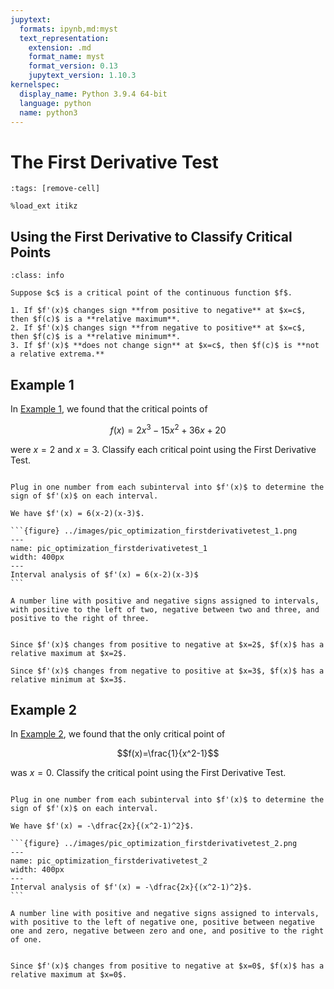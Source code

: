 ```yaml
---
jupytext:
  formats: ipynb,md:myst
  text_representation:
    extension: .md
    format_name: myst
    format_version: 0.13
    jupytext_version: 1.10.3
kernelspec:
  display_name: Python 3.9.4 64-bit
  language: python
  name: python3
---
```

# The First Derivative Test

```{code-cell}
:tags: [remove-cell]

%load_ext itikz
```

## Using the First Derivative to Classify Critical Points


```{admonition} The First Derivative Test
:class: info

Suppose $c$ is a critical point of the continuous function $f$.

1. If $f'(x)$ changes sign **from positive to negative** at $x=c$, then $f(c)$ is a **relative maximum**.
2. If $f'(x)$ changes sign **from negative to positive** at $x=c$, then $f(c)$ is a **relative minimum**. 
3. If $f'(x)$ **does not change sign** at $x=c$, then $f(c)$ is **not a relative extrema.** 
```

## Example 1

In [Example 1](optimization_critical_points_example_1), we found that the critical points of 

$$f(x)=2x^3-15x^2+36x+20$$ 

were $x=2$ and $x=3$. Classify each critical point using the First Derivative Test. 

````{dropdown} **Step 1:** Break up the domain of $f'(x)$ at each critical point.

Plug in one number from each subinterval into $f'(x)$ to determine the sign of $f'(x)$ on each interval.

We have $f'(x) = 6(x-2)(x-3)$.

```{figure} ../images/pic_optimization_firstderivativetest_1.png
---
name: pic_optimization_firstderivativetest_1
width: 400px
---
Interval analysis of $f'(x) = 6(x-2)(x-3)$
```
````
```{dropdown} **Long Text Description**
A number line with positive and negative signs assigned to intervals, with positive to the left of two, negative between two and three, and positive to the right of three.
```

```{dropdown} **Step 2:** Classify each critical point.

Since $f'(x)$ changes from positive to negative at $x=2$, $f(x)$ has a relative maximum at $x=2$.

Since $f'(x)$ changes from negative to positive at $x=3$, $f(x)$ has a relative minimum at $x=3$.
```


## Example 2

In [Example 2](optimization_critical_points_example_2), we found that the only critical point of 

$$f(x)=\frac{1}{x^2-1}$$ 

was $x=0$. Classify the critical point using the First Derivative Test. 

````{dropdown} **Step 1:** Break up the domain of $f'(x)$ at each critical point.

Plug in one number from each subinterval into $f'(x)$ to determine the sign of $f'(x)$ on each interval.

We have $f'(x) = -\dfrac{2x}{(x^2-1)^2}$.

```{figure} ../images/pic_optimization_firstderivativetest_2.png
---
name: pic_optimization_firstderivativetest_2
width: 400px
---
Interval analysis of $f'(x) = -\dfrac{2x}{(x^2-1)^2}$.
```
````
```{dropdown} **Long Text Description**
A number line with positive and negative signs assigned to intervals, with positive to the left of negative one, positive between negative one and zero, negative between zero and one, and positive to the right of one.
```

```{dropdown} **Step 2:** Classify each critical point.

Since $f'(x)$ changes from positive to negative at $x=0$, $f(x)$ has a relative maximum at $x=0$.
```